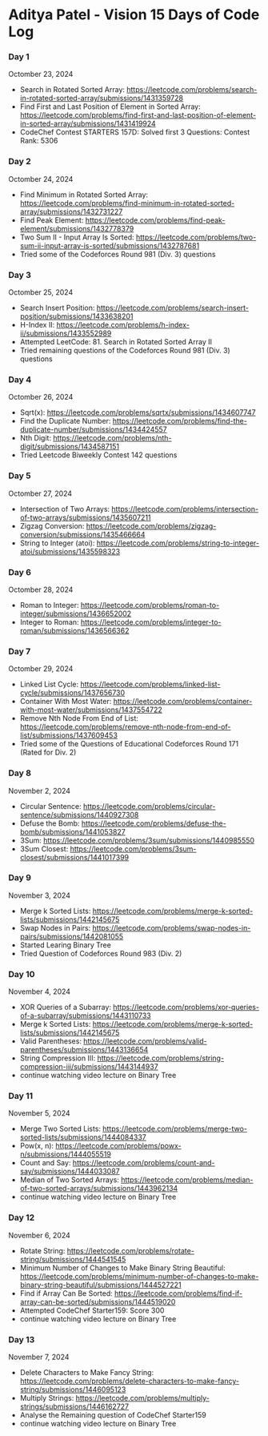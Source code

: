 # Aditya Patel - Vision 15 Days of Code Log

### Day 1

Octomber 23, 2024

- Search in Rotated Sorted Array: https://leetcode.com/problems/search-in-rotated-sorted-array/submissions/1431359728
- Find First and Last Position of Element in Sorted Array: https://leetcode.com/problems/find-first-and-last-position-of-element-in-sorted-array/submissions/1431419924
- CodeChef Contest STARTERS 157D: Solved first 3 Questions: Contest Rank: 5306

### Day 2

Octomber 24, 2024

- Find Minimum in Rotated Sorted Array: https://leetcode.com/problems/find-minimum-in-rotated-sorted-array/submissions/1432731227
- Find Peak Element: https://leetcode.com/problems/find-peak-element/submissions/1432778379
- Two Sum II - Input Array Is Sorted: https://leetcode.com/problems/two-sum-ii-input-array-is-sorted/submissions/1432787681
- Tried some of the Codeforces Round 981 (Div. 3) questions

### Day 3

Octomber 25, 2024

- Search Insert Position: https://leetcode.com/problems/search-insert-position/submissions/1433638201
- H-Index II: https://leetcode.com/problems/h-index-ii/submissions/1433552989
- Attempted LeetCode: 81. Search in Rotated Sorted Array II
- Tried remaining questions of the Codeforces Round 981 (Div. 3) questions

### Day 4

Octomber 26, 2024
- Sqrt(x): https://leetcode.com/problems/sqrtx/submissions/1434607747
- Find the Duplicate Number: https://leetcode.com/problems/find-the-duplicate-number/submissions/1434424557
- Nth Digit: https://leetcode.com/problems/nth-digit/submissions/1434587151
- Tried Leetcode Biweekly Contest 142 questions

### Day 5

Octomber 27, 2024
- Intersection of Two Arrays: https://leetcode.com/problems/intersection-of-two-arrays/submissions/1435607211
- Zigzag Conversion: https://leetcode.com/problems/zigzag-conversion/submissions/1435466664
- String to Integer (atoi): https://leetcode.com/problems/string-to-integer-atoi/submissions/1435598323

### Day 6

Octomber 28, 2024
- Roman to Integer: https://leetcode.com/problems/roman-to-integer/submissions/1436652002
- Integer to Roman: https://leetcode.com/problems/integer-to-roman/submissions/1436566362

### Day 7

Octomber 29, 2024
- Linked List Cycle: https://leetcode.com/problems/linked-list-cycle/submissions/1437656730
- Container With Most Water: https://leetcode.com/problems/container-with-most-water/submissions/1437554722
- Remove Nth Node From End of List: https://leetcode.com/problems/remove-nth-node-from-end-of-list/submissions/1437609453
- Tried some of the Questions of Educational Codeforces Round 171 (Rated for Div. 2)

### Day 8

November 2, 2024
- Circular Sentence: https://leetcode.com/problems/circular-sentence/submissions/1440927308
- Defuse the Bomb: https://leetcode.com/problems/defuse-the-bomb/submissions/1441053827
- 3Sum: https://leetcode.com/problems/3sum/submissions/1440985550
- 3Sum Closest: https://leetcode.com/problems/3sum-closest/submissions/1441017399

### Day 9

November 3, 2024
- Merge k Sorted Lists: https://leetcode.com/problems/merge-k-sorted-lists/submissions/1442145675
- Swap Nodes in Pairs: https://leetcode.com/problems/swap-nodes-in-pairs/submissions/1442081055
- Started Learing Binary Tree
- Tried Question of Codeforces Round 983 (Div. 2)

### Day 10

November 4, 2024
- XOR Queries of a Subarray: https://leetcode.com/problems/xor-queries-of-a-subarray/submissions/1443110733
- Merge k Sorted Lists:  https://leetcode.com/problems/merge-k-sorted-lists/submissions/1442145675
- Valid Parentheses: https://leetcode.com/problems/valid-parentheses/submissions/1443136654
- String Compression III: https://leetcode.com/problems/string-compression-iii/submissions/1443144937
- continue watching video lecture on Binary Tree
  
### Day 11

November 5, 2024
- Merge Two Sorted Lists: https://leetcode.com/problems/merge-two-sorted-lists/submissions/1444084337
- Pow(x, n): https://leetcode.com/problems/powx-n/submissions/1444055519
- Count and Say: https://leetcode.com/problems/count-and-say/submissions/1444033087
- Median of Two Sorted Arrays: https://leetcode.com/problems/median-of-two-sorted-arrays/submissions/1443962134
- continue watching video lecture on Binary Tree

### Day 12

November 6, 2024
- Rotate String: https://leetcode.com/problems/rotate-string/submissions/1444541545
- Minimum Number of Changes to Make Binary String Beautiful: https://leetcode.com/problems/minimum-number-of-changes-to-make-binary-string-beautiful/submissions/1444527221
- Find if Array Can Be Sorted: https://leetcode.com/problems/find-if-array-can-be-sorted/submissions/1444519020
- Attempted CodeChef Starter159: Score 300
- continue watching video lecture on Binary Tree

### Day 13

November 7, 2024
- Delete Characters to Make Fancy String: https://leetcode.com/problems/delete-characters-to-make-fancy-string/submissions/1446095123
- Multiply Strings: https://leetcode.com/problems/multiply-strings/submissions/1446162727
- Analyse the Remaining question of CodeChef Starter159
- continue watching video lecture on Binary Tree
